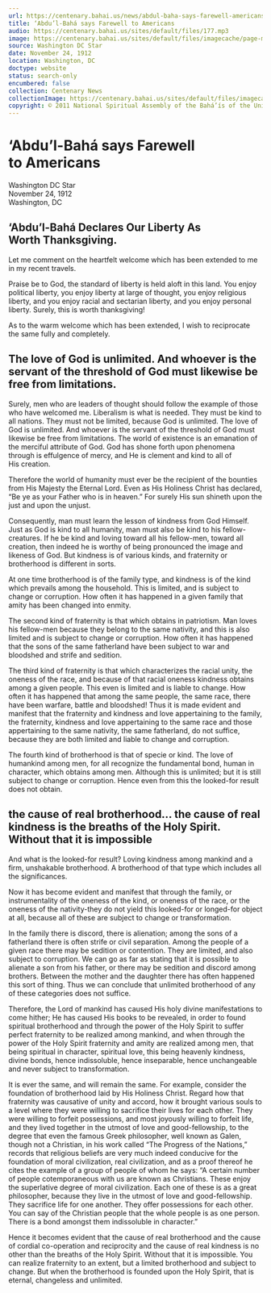 ```yaml
---
url: https://centenary.bahai.us/news/abdul-baha-says-farewell-americans
title: ‘Abdu’l-Bahá says Farewell to Americans
audio: https://centenary.bahai.us/sites/default/files/177.mp3
image: https://centenary.bahai.us/sites/default/files/imagecache/page-main-image/images/press_clippings/11-24-1912%20Wash%20DC%20Star%20Head%20of%20Bahais%20Says%20Farewell%20to%20Americans%28P%29.png
source: Washington DC Star
date: November 24, 1912
location: Washington, DC
doctype: website
status: search-only
encumbered: false
collection: Centenary News
collectionImage: https://centenary.bahai.us/sites/default/files/imagecache/theme-image/main_image/abdulbaha-overview-small_0.jpg
copyright: © 2011 National Spiritual Assembly of the Bahá’ís of the United States
---
```



# ‘Abdu’l-Bahá says Farewell to Americans

Washington DC Star  
November 24, 1912  
Washington, DC  



‘Abdu’l-Bahá Declares Our Liberty As Worth Thanksgiving.
--------------------------------------------------------

Let me comment on the heartfelt welcome which has been extended to me in my recent travels.

Praise be to God, the standard of liberty is held aloft in this land. You enjoy political liberty, you enjoy liberty at large of thought, you enjoy religious liberty, and you enjoy racial and sectarian liberty, and you enjoy personal liberty. Surely, this is worth thanksgiving!

As to the warm welcome which has been extended, I wish to reciprocate the same fully and completely.

The love of God is unlimited. And whoever is the servant of the threshold of God must likewise be free from limitations.
------------------------------------------------------------------------------------------------------------------------

Surely, men who are leaders of thought should follow the example of those who have welcomed me. Liberalism is what is needed. They must be kind to all nations. They must not be limited, because God is unlimited. The love of God is unlimited. And whoever is the servant of the threshold of God must likewise be free from limitations. The world of existence is an emanation of the merciful attribute of God. God has shone forth upon phenomena through is effulgence of mercy, and He is clement and kind to all of His creation.

Therefore the world of humanity must ever be the recipient of the bounties from His Majesty the Eternal Lord. Even as His Holiness Christ has declared, “Be ye as your Father who is in heaven.” For surely His sun shineth upon the just and upon the unjust.

Consequently, man must learn the lesson of kindness from God Himself. Just as God is kind to all humanity, man must also be kind to his fellow-creatures. If he be kind and loving toward all his fellow-men, toward all creation, then indeed he is worthy of being pronounced the image and likeness of God. But kindness is of various kinds, and fraternity or brotherhood is different in sorts.

At one time brotherhood is of the family type, and kindness is of the kind which prevails among the household. This is limited, and is subject to change or corruption. How often it has happened in a given family that amity has been changed into enmity.

The second kind of fraternity is that which obtains in patriotism. Man loves his fellow-men because they belong to the same nativity, and this is also limited and is subject to change or corruption. How often it has happened that the sons of the same fatherland have been subject to war and bloodshed and strife and sedition.

The third kind of fraternity is that which characterizes the racial unity, the oneness of the race, and because of that racial oneness kindness obtains among a given people. This even is limited and is liable to change. How often it has happened that among the same people, the same race, there have been warfare, battle and bloodshed! Thus it is made evident and manifest that the fraternity and kindness and love appertaining to the family, the fraternity, kindness and love appertaining to the same race and those appertaining to the same nativity, the same fatherland, do not suffice, because they are both limited and liable to change and corruption.

The fourth kind of brotherhood is that of specie or kind. The love of humankind among men, for all recognize the fundamental bond, human in character, which obtains among men. Although this is unlimited; but it is still subject to change or corruption. Hence even from this the looked-for result does not obtain.

the cause of real brotherhood… the cause of real kindness is the breaths of the Holy Spirit. Without that it is impossible
--------------------------------------------------------------------------------------------------------------------------

And what is the looked-for result? Loving kindness among mankind and a firm, unshakable brotherhood. A brotherhood of that type which includes all the significances.

Now it has become evident and manifest that through the family, or instrumentality of the oneness of the kind, or oneness of the race, or the oneness of the nativity-they do not yield this looked-for or longed-for object at all, because all of these are subject to change or transformation.

In the family there is discord, there is alienation; among the sons of a fatherland there is often strife or civil separation. Among the people of a given race there may be sedition or contention. They are limited, and also subject to corruption. We can go as far as stating that it is possible to alienate a son from his father, or there may be sedition and discord among brothers. Between the mother and the daughter there has often happened this sort of thing. Thus we can conclude that unlimited brotherhood of any of these categories does not suffice.

Therefore, the Lord of mankind has caused His holy divine manifestations to come hither; He has caused His books to be revealed, in order to found spiritual brotherhood and through the power of the Holy Spirit to suffer perfect fraternity to be realized among mankind, and when through the power of the Holy Spirit fraternity and amity are realized among men, that being spiritual in character, spiritual love, this being heavenly kindness, divine bonds, hence indissoluble, hence inseparable, hence unchangeable and never subject to transformation.

It is ever the same, and will remain the same. For example, consider the foundation of brotherhood laid by His Holiness Christ. Regard how that fraternity was causative of unity and accord, how it brought various souls to a level where they were willing to sacrifice their lives for each other. They were willing to forfeit possessions, and most joyously willing to forfeit life, and they lived together in the utmost of love and good-fellowship, to the degree that even the famous Greek philosopher, well known as Galen, though not a Christian, in his work called “The Progress of the Nations,” records that religious beliefs are very much indeed conducive for the foundation of moral civilization, real civilization, and as a proof thereof he cites the example of a group of people of whom he says: “A certain number of people cotemporaneous with us are known as Christians. These enjoy the superlative degree of moral civilization. Each one of these is as a great philosopher, because they live in the utmost of love and good-fellowship. They sacrifice life for one another. They offer possessions for each other. You can say of the Christian people that the whole people is as one person. There is a bond amongst them indissoluble in character.”

Hence it becomes evident that the cause of real brotherhood and the cause of cordial co-operation and reciprocity and the cause of real kindness is no other than the breaths of the Holy Spirit. Without that it is impossible. You can realize fraternity to an extent, but a limited brotherhood and subject to change. But when the brotherhood is founded upon the Holy Spirit, that is eternal, changeless and unlimited.